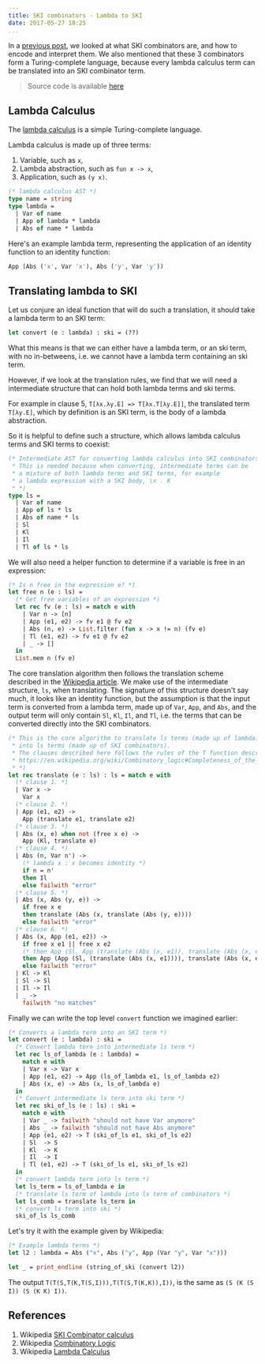 ```yaml
---
title: SKI combinators - Lambda to SKI
date: 2017-05-27 18:25
...
```


In a [previous post](./ski.html),
we looked at what SKI combinators are, and how to encode and interpret them.
We also mentioned that these 3 combinators form a Turing-complete language,
because every lambda calculus term can be translated into an SKI combinator term.

> Source code is available [here](https://github.com/ngzhian/ski)

## Lambda Calculus

The [lambda calculus](https://en.wikipedia.org/wiki/Lambda_calculus)
is a simple Turing-complete language.

[^1]: Wikipedia [Combinatory Logic](https://en.wikipedia.org/wiki/Combinatory_logic#Completeness_of_the_S-K_basis)


Lambda calculus is made up of three terms:

1. Variable, such as `x`,
2. Lambda abstraction, such as `fun x -> x`,
3. Application, such as `(y x)`.

```ocaml
(* lambda calculus AST *)
type name = string
type lambda =
  | Var of name
  | App of lambda * lambda
  | Abs of name * lambda
```

Here's an example lambda term,
representing the application of an identity function to an identity function:

```ocaml
App (Abs ('x', Var 'x'), Abs ('y', Var 'y'))
```

## Translating lambda to SKI

Let us conjure an ideal function that will do such a translation,
it should take a lambda term to an SKI term:

```ocaml
let convert (e : lambda) : ski = (??)
```

What this means is that we can either have a lambda term, or an ski term, with no in-betweens,
i.e. we cannot have a lambda term containing an ski term.

However, if we look at the translation rules,
we find that we will need a intermediate structure that can hold both lambda terms
and ski terms.

For example in clause 5, `T[λx.λy.E] => T[λx.T[λy.E]]`,
the translated term `T[λy.E]`, which by definition is an SKI term,
is the body of a lambda abstraction.

So it is helpful to define such a structure,
which allows lambda calculus terms and SKI terms to coexist:

```ocaml
(* Intermediate AST for converting lambda calculus into SKI combinators.
 * This is needed because when converting, intermediate terms can be
 * a mixture of both lambda terms and SKI terms, for example
 * a lambda expression with a SKI body, \x . K
 * *)
type ls =
  | Var of name
  | App of ls * ls
  | Abs of name * ls
  | Sl
  | Kl
  | Il
  | Tl of ls * ls
```

We will also need a helper function to determine if a variable is free in an expression:

```ocaml
(* Is n free in the expression e? *)
let free n (e : ls) =
  (* Get free variables of an expression *)
  let rec fv (e : ls) = match e with
    | Var n -> [n]
    | App (e1, e2) -> fv e1 @ fv e2
    | Abs (n, e) -> List.filter (fun x -> x != n) (fv e)
    | Tl (e1, e2) -> fv e1 @ fv e2
    | _ -> []
  in
  List.mem n (fv e)
```

The core translation algorithm then follows the translation scheme
described in the
[Wikipedia article](https://en.wikipedia.org/wiki/Combinatory_logic#Completeness_of_the_S-K_basis).
We make use of the intermediate structure, `ls`, when translating.
The signature of this structure doesn't say much, it looks like an identity function,
but the assumption is that the input term is converted from a lambda term,
made up of `Var`, `App`, and `Abs`, and the output term will only contain
`Sl`, `Kl`, `Il`, and `Tl`, i.e. the terms that can be converted
directly into the SKI combinators.

```ocaml
(* This is the core algorithm to translate ls terms (made up of lambda)
 * into ls terms (made up of SKI combinators).
 * The clauses described here follows the rules of the T function described at
 * https://en.wikipedia.org/wiki/Combinatory_logic#Completeness_of_the_S-K_basis
 * *)
let rec translate (e : ls) : ls = match e with
  (* clause 1. *)
  | Var x ->
    Var x
  (* clause 2. *)
  | App (e1, e2) ->
    App (translate e1, translate e2)
  (* clause 3. *)
  | Abs (x, e) when not (free x e) ->
    App (Kl, translate e)
  (* clause 4. *)
  | Abs (n, Var n') ->
    (* lambda x : x becomes identity *)
    if n = n'
    then Il
    else failwith "error"
  (* clause 5. *)
  | Abs (x, Abs (y, e)) ->
    if free x e
    then translate (Abs (x, translate (Abs (y, e))))
    else failwith "error"
  (* clause 6. *)
  | Abs (x, App (e1, e2)) ->
    if free x e1 || free x e2
    (* then App (Sl, App (translate (Abs (x, e1)), translate (Abs (x, e2)))) *)
    then App (App (Sl, (translate (Abs (x, e1)))), translate (Abs (x, e2)))
    else failwith "error"
  | Kl -> Kl
  | Sl -> Sl
  | Il -> Il
  | _ ->
    failwith "no matches"
```

Finally we can write the top level `convert` function we imagined earlier:

```ocaml
(* Converts a lambda term into an SKI term *)
let convert (e : lambda) : ski =
  (* Convert lambda term into intermediate ls term *)
  let rec ls_of_lambda (e : lambda) =
    match e with
    | Var x -> Var x
    | App (e1, e2) -> App (ls_of_lambda e1, ls_of_lambda e2)
    | Abs (x, e) -> Abs (x, ls_of_lambda e)
  in
  (* Convert intermediate ls term into ski term *)
  let rec ski_of_ls (e : ls) : ski =
    match e with
    | Var _ -> failwith "should not have Var anymore"
    | Abs _ -> failwith "should not have Abs anymore"
    | App (e1, e2) -> T (ski_of_ls e1, ski_of_ls e2)
    | Sl  -> S
    | Kl  -> K
    | Il  -> I
    | Tl (e1, e2) -> T (ski_of_ls e1, ski_of_ls e2)
  in
  (* convert lambda term into ls term *)
  let ls_term = ls_of_lambda e in
  (* translate ls term of lambda into ls term of combinators *)
  let ls_comb = translate ls_term in
  (* convert ls term into ski *)
  ski_of_ls ls_comb
```

Let's try it with the example given by Wikipedia:

```ocaml
(* Example lambda terms *)
let l2 : lambda = Abs ("x", Abs ("y", App (Var "y", Var "x")))

let _ = print_endline (string_of_ski (convert l2))
```

The output `T(T(S,T(K,T(S,I))),T(T(S,T(K,K)),I))`, is the same as `(S (K (S I)) (S (K K) I))`.

## References

1. Wikipedia [SKI Combinator calculus](https://en.wikipedia.org/wiki/SKI_combinator_calculus)
2. Wikipedia [Combinatory Logic](https://en.wikipedia.org/wiki/Combinatory_logic)
3. Wikipedia [Lambda Calculus](https://en.wikipedia.org/wiki/Lambda_calculus#Free_variables)

